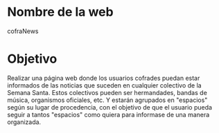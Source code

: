 # Nombre de la web
cofraNews

# Objetivo
Realizar una página web donde los usuarios cofrades puedan estar informados de las noticias que suceden en cualquier colectivo 
de la Semana Santa.
Estos colectivos pueden ser hermandades, bandas de música, organismos oficiales, etc. Y estarán agrupados en "espacios" según 
su lugar de procedencia, con el objetivo de que el usuario pueda seguir a tantos "espacios" como quiera para informase de una 
manera organizada. 


